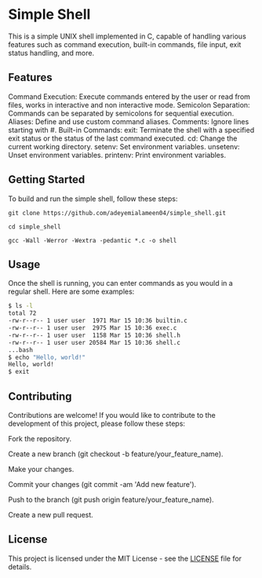 # Simple Shell
This is a simple UNIX shell implemented in C, capable of handling various features such as command execution, built-in commands, file input, exit status handling, and more.

## Features
Command Execution: Execute commands entered by the user or read from files, works in interactive and non interactive mode.
Semicolon Separation: Commands can be separated by semicolons for sequential execution.
Aliases: Define and use custom command aliases.
Comments: Ignore lines starting with #.
Built-in Commands:
exit: Terminate the shell with a specified exit status or the status of the last command executed.
cd: Change the current working directory.
setenv: Set environment variables.
unsetenv: Unset environment variables.
printenv: Print environment variables.

## Getting Started
To build and run the simple shell, follow these steps:
```
git clone https://github.com/adeyemialameen04/simple_shell.git
```
```
cd simple_shell
```
```
gcc -Wall -Werror -Wextra -pedantic *.c -o shell
```

## Usage
Once the shell is running, you can enter commands as you would in a regular shell. Here are some examples:
```bash
$ ls -l
total 72
-rw-r--r-- 1 user user  1971 Mar 15 10:36 builtin.c
-rw-r--r-- 1 user user  2975 Mar 15 10:36 exec.c
-rw-r--r-- 1 user user  1158 Mar 15 10:36 shell.h
-rw-r--r-- 1 user user 20584 Mar 15 10:36 shell.c
...bash
$ echo "Hello, world!"
Hello, world!
$ exit
```

## Contributing
Contributions are welcome! If you would like to contribute to the development of this project, please follow these steps:

Fork the repository.

Create a new branch (git checkout -b feature/your_feature_name).

Make your changes.

Commit your changes (git commit -am 'Add new feature').

Push to the branch (git push origin feature/your_feature_name).

Create a new pull request.

## License
This project is licensed under the MIT License - see the [LICENSE](https://github.com/adeyemialameen04/simple_shell/blob/main/LICENSE) file for details.
